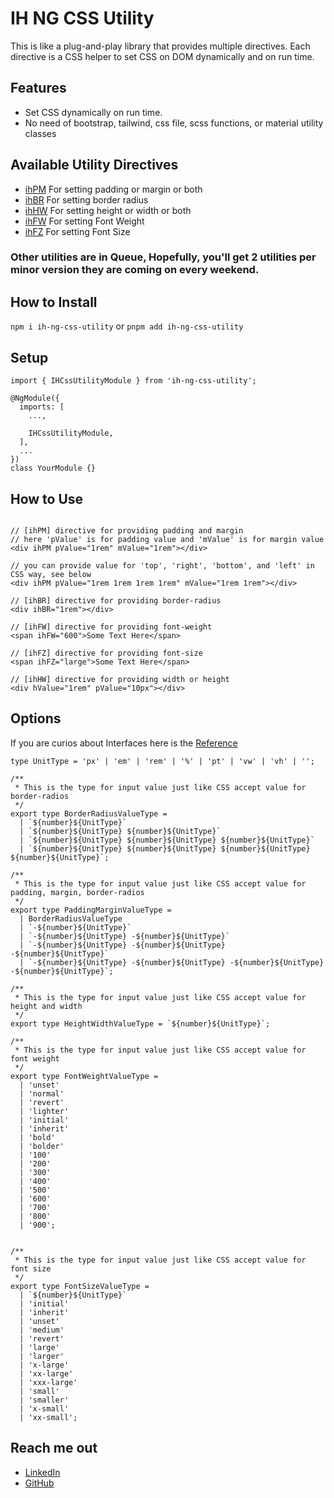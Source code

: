 # IH NG CSS Utility

This is like a plug-and-play library that provides multiple directives. Each directive is a CSS helper to set CSS on DOM dynamically and on run time.

## Features

- Set CSS dynamically on run time.
- No need of bootstrap, tailwind, css file, scss functions, or material utility classes

## Available Utility Directives

- [ihPM](https://github.com/Idnan-Haider/ih-ng-packages/blob/main/projects/ih-ng-css-utility/src/lib/directives/padding-margin.directive.ts) For setting padding or margin or both
- [ihBR](https://github.com/Idnan-Haider/ih-ng-packages/blob/main/projects/ih-ng-css-utility/src/lib/directives/border-radius.directive.ts) For setting border radius
- [ihHW](https://github.com/Idnan-Haider/ih-ng-packages/blob/main/projects/ih-ng-css-utility/src/lib/directives/height-width.directive.ts) For setting height or width or both
- [ihFW](https://github.com/Idnan-Haider/ih-ng-packages/blob/main/projects/ih-ng-css-utility/src/lib/directives/font-weight.directive.ts) For setting Font Weight
- [ihFZ](https://github.com/Idnan-Haider/ih-ng-packages/blob/main/projects/ih-ng-css-utility/src/lib/directives/font-size.directive.ts) For setting Font Size

### Other utilities are in Queue, Hopefully, you'll get 2 utilities per minor version they are coming on every weekend.

## How to Install

`npm i ih-ng-css-utility` or `pnpm add ih-ng-css-utility`

## Setup

```
import { IHCssUtilityModule } from 'ih-ng-css-utility';

@NgModule({
  imports: [
    ...,

    IHCssUtilityModule,
  ],
  ...
})
class YourModule {}
```

## How to Use

```

// [ihPM] directive for providing padding and margin
// here 'pValue' is for padding value and 'mValue' is for margin value
<div ihPM pValue="1rem" mValue="1rem"></div>

// you can provide value for 'top', 'right', 'bottom', and 'left' in CSS way, see below
<div ihPM pValue="1rem 1rem 1rem 1rem" mValue="1rem 1rem"></div>

// [ihBR] directive for providing border-radius
<div ihBR="1rem"></div>

// [ihFW] directive for providing font-weight
<span ihFW="600">Some Text Here</span>

// [ihFZ] directive for providing font-size
<span ihFZ="large">Some Text Here</span>

// [ihHW] directive for providing width or height
<div hValue="1rem" pValue="10px"></div>

```

## Options

If you are curios about Interfaces here is the [Reference](https://github.com/Idnan-Haider/ih-ng-packages/blob/main/projects/ih-ng-css-utility/src/lib/Interfaces/utility.interface.ts)

```
type UnitType = 'px' | 'em' | 'rem' | '%' | 'pt' | 'vw' | 'vh' | '';

/**
 * This is the type for input value just like CSS accept value for border-radios
 */
export type BorderRadiusValueType =
  | `${number}${UnitType}`
  | `${number}${UnitType} ${number}${UnitType}`
  | `${number}${UnitType} ${number}${UnitType} ${number}${UnitType}`
  | `${number}${UnitType} ${number}${UnitType} ${number}${UnitType} ${number}${UnitType}`;

/**
 * This is the type for input value just like CSS accept value for padding, margin, border-radios
 */
export type PaddingMarginValueType =
  | BorderRadiusValueType
  | `-${number}${UnitType}`
  | `-${number}${UnitType} -${number}${UnitType}`
  | `-${number}${UnitType} -${number}${UnitType} -${number}${UnitType}`
  | `-${number}${UnitType} -${number}${UnitType} -${number}${UnitType} -${number}${UnitType}`;

/**
 * This is the type for input value just like CSS accept value for height and width
 */
export type HeightWidthValueType = `${number}${UnitType}`;

/**
 * This is the type for input value just like CSS accept value for font weight
 */
export type FontWeightValueType =
  | 'unset'
  | 'normal'
  | 'revert'
  | 'lighter'
  | 'initial'
  | 'inherit'
  | 'bold'
  | 'bolder'
  | '100'
  | '200'
  | '300'
  | '400'
  | '500'
  | '600'
  | '700'
  | '800'
  | '900';


/**
 * This is the type for input value just like CSS accept value for font size
 */
export type FontSizeValueType =
  | `${number}${UnitType}`
  | 'initial'
  | 'inherit'
  | 'unset'
  | 'medium'
  | 'revert'
  | 'large'
  | 'larger'
  | 'x-large'
  | 'xx-large'
  | 'xxx-large'
  | 'small'
  | 'smaller'
  | 'x-small'
  | 'xx-small';

```

## Reach me out

- [LinkedIn](https://www.linkedin.com/in/adnanhaider-sse/)
- [GitHub](https://github.com/Idnan-Haider)
